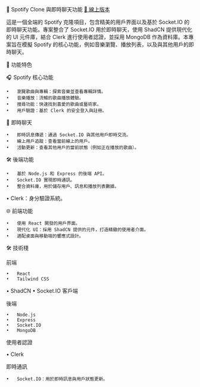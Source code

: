🎵 Spotify Clone 與即時聊天功能
[🚀 線上版本](https://spotify-but-better.up.railway.app/)

這是一個全端的 Spotify 克隆項目，包含精美的用戶界面以及基於 Socket.IO 的即時聊天功能。專案整合了 Socket.IO 用於即時聊天，使用 ShadCN 提供現代化的 UI 元件庫，結合 Clerk 進行使用者認證，並採用 MongoDB 作為資料庫。本專案旨在模擬 Spotify 的核心功能，例如音樂瀏覽、播放列表，以及與其他用戶的即時聊天。

🚀 功能特色

🎧 Spotify 核心功能

	•	瀏覽歌曲與專輯：探索音樂並查看專輯詳情。
	•	音樂播放：流暢的歌曲播放體驗。
	•	搜尋功能：快速找到喜愛的歌曲或藝術家。
	•	用戶驗證：基於 Clerk 的安全登入與註冊。

💬 即時聊天

	•	即時訊息傳遞：通過 Socket.IO 與其他用戶即時交流。
	•	線上用戶追蹤：查看當前線上的用戶。
	•	活動更新：查看其他用戶的當前狀態（例如正在播放的歌曲）。

🛠️ 後端功能

	•	基於 Node.js 和 Express 的後端 API。
	•	Socket.IO 實現即時通訊。
	•	整合資料庫，用於儲存用戶、訊息和播放列表數據。
  • Clerk：身分驗證系統。

🌐 前端功能

	•	使用 React 開發的用戶界面。
	•	現代化 UI：採用 ShadCN 提供的元件，打造精緻的使用者介面。
	•	適配桌面與移動端的響應式設計。
 
🛠️ 技術棧

前端

	•	React
	•	Tailwind CSS
  •	ShadCN
	•	Socket.IO 客戶端

後端

	•	Node.js
	•	Express
	•	Socket.IO
	•	MongoDB
 
使用者認證

  •	Clerk
  
即時通訊

	•	Socket.IO：用於即時訊息與用戶狀態更新。
